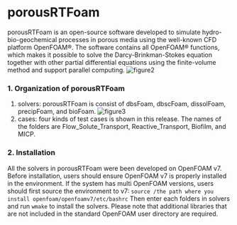 # porousRTFoam
porousRTFoam is an open-source software developed to simulate hydro-bio-geochemical processes in porous media using the well-known CFD platform OpenFOAM®. The software contains all OpenFOAM® functions, which makes it possible to solve the Darcy-Brinkman-Stokes equation together with other partial differential equations using the finite-volume method and support parallel computing. 
![figure2](https://github.com/porousRTFoam/figure2.png)


### 1. Organization of porousRTFoam
1. solvers: porousRTFoam is consist of dbsFoam, dbscFoam, dissolFoam, precipFoam, and bioFoam. 
![figure3](https://github.com/porousRTFoam/figure3.png)
2. cases: four kinds of test cases is shown in this release. The names of the folders are Flow_Solute_Transport, Reactive_Transport, Biofilm, and MICP.

### 2. Installation
All the solvers in porousRTFoam were been developed on OpenFOAM v7. Before installation, users should ensure OpenFOAM v7 is properly installed in the environment.
If the system has multi OpenFOAM versions, users should first source the environment to v7:
```source /the path where you install openfoam/openfoamv7/etc/bashrc```
Then enter each folders in solvers and run ```wmake``` to install the solvers.
Please note that additional libraries that are not included in the standard OpenFOAM user directory are required.

